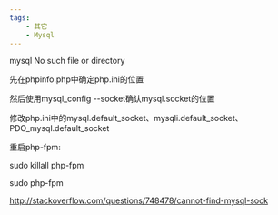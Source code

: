 ```yaml
---
tags:
    - 其它
    - Mysql
---
```


mysql No such file or directory

先在phpinfo.php中确定php.ini的位置

然后使用mysql_config --socket确认mysql.socket的位置

修改php.ini中的mysql.default_socket、mysqli.default_socket、PDO_mysql.default_socket

重启php-fpm:

sudo killall php-fpm

sudo php-fpm





http://stackoverflow.com/questions/748478/cannot-find-mysql-sock

